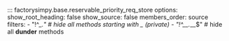 


::: factorysimpy.base.reservable_priority_req_store
    options:
      show_root_heading: false
      show_source: false
      members_order: source
      filters:
        - "!^_.*"        # hide all methods starting with _ (private)
        - "!^__.*__$"    # hide all __dunder__ methods

